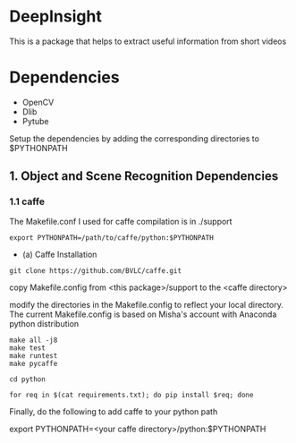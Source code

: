 # DeepInsight
This is a package that helps to extract useful information from short videos

# Dependencies
- OpenCV
- Dlib
- Pytube


Setup the dependencies by adding the corresponding directories to $PYTHONPATH 
## 1. Object and Scene Recognition Dependencies
### 1.1 caffe
The Makefile.conf I used for caffe compilation is in ./support
```
export PYTHONPATH=/path/to/caffe/python:$PYTHONPATH
```
- (a) Caffe Installation

```
git clone https://github.com/BVLC/caffe.git
```
copy Makefile.config from \<this package\>/support to the \<caffe directory\>

modify the directories in the Makefile.config to reflect your local directory. The current Makefile.config is based on Misha's account with Anaconda python distribution

```
make all -j8
make test
make runtest
make pycaffe

cd python

for req in $(cat requirements.txt); do pip install $req; done
```

Finally, do the following to add caffe to your python path

export PYTHONPATH=\<your caffe directory\>/python:$PYTHONPATH
